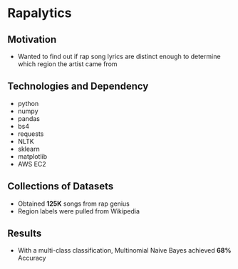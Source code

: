 # Rapalytics

## Motivation
* Wanted to find out if rap song lyrics are distinct enough to determine which region the artist came from

## Technologies and Dependency
* python
* numpy
* pandas
* bs4
* requests
* NLTK
* sklearn
* matplotlib
* AWS EC2

## Collections of Datasets
* Obtained **125K** songs from rap genius
* Region labels were pulled from Wikipedia

## Results
* With a multi-class classification, Multinomial Naive Bayes achieved **68%** Accuracy

